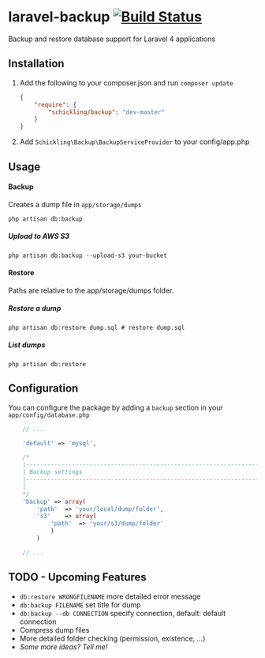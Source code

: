 laravel-backup [![Build Status](https://travis-ci.org/schickling/laravel-backup.png)](https://travis-ci.org/schickling/laravel-backup)
==============

Backup and restore database support for Laravel 4 applications

## Installation

1. Add the following to your composer.json and run `composer update`

    ```json
    {
        "require": {
            "schickling/backup": "dev-master"
        }
    }
    ```

2. Add `Schickling\Backup\BackupServiceProvider` to your config/app.php

## Usage

#### Backup
Creates a dump file in `app/storage/dumps`
```
php artisan db:backup
```

##### Upload to AWS S3
```
php artisan db:backup --upload-s3 your-bucket
```

#### Restore
Paths are relative to the app/storage/dumps folder.

##### Restore a dump
```
php artisan db:restore dump.sql # restore dump.sql
```

##### List dumps
```
php artisan db:restore
```

## Configuration
You can configure the package by adding a `backup` section in your `app/config/database.php`
```php
    // ...

    'default' => 'mysql',

    /*
    |--------------------------------------------------------------------------
    | Backup settings
    |--------------------------------------------------------------------------
    |
    */
    'backup' => array(
        'path'  => 'your/local/dump/folder',
        's3'    => array(
            'path'  => 'your/s3/dump/folder'
            )
        )

    // ...
```

## TODO - Upcoming Features
* `db:restore WRONGFILENAME` more detailed error message
* `db:backup FILENAME` set title for dump
* `db:backup --db CONNECTION` specify connection, default: default connection
* Compress dump files
* More detailed folder checking (permission, existence, ...)
* *Some more ideas? Tell me!*
